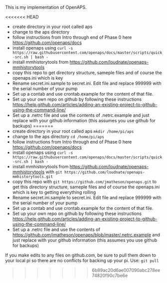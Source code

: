 This is my implementation of OpenAPS. 

<<<<<<< HEAD
* create directory in your root called aps
* change to the aps directory
* follow instructions from Intro through end of Phase 0 here https://github.com/openaps/docs
* install openaps using ```curl -s https://raw.githubusercontent.com/openaps/docs/master/scripts/quick-src.sh | bash -```
* install mmhistorytools from https://github.com/loudnate/openaps-mmhistorytools
* copy this repo to get directory structure, sameple files and of course the openaps.ini which is key
* Rename secret.ini.sample to secret.ini. Edit file and replace 999999 with the serial number of your pump
* Set up a contab and use crontab.example for the content of that file.
* Set up your own repo on github by following these instructions https://help.github.com/articles/adding-an-existing-project-to-github-using-the-command-line/
* Set up a .netrc file and use the contents of .netrc.example and just replace with your github information (this assumes you use github for backups)
=======
* create directory in your root called aps ```mkdir /home/pi/aps```
* change to the aps directory ```cd /home/pi/aps```
* follow instructions from Intro through end of Phase 0 here https://github.com/openaps/docs
* install openaps using ```curl -s https://raw.githubusercontent.com/openaps/docs/master/scripts/quick-src.sh | bash -```
* install mmhistorytools from https://github.com/loudnate/openaps-mmhistorytools with ```git https://github.com/loudnate/openaps-mmhistorytools.git```
* copy this repo with ```git https://github.com/jmatheson/openaps.git``` to get this directory structure, sameple files and of course the openaps.ini which is key to getting everything rolling
* Rename secret.ini.sample to secret.ini. Edit file and replace 999999 with the serial number of your pump
* Set up a contab and use crontab.example for the content of that file.
* Set up your own repo on github by following these instructions https://help.github.com/articles/adding-an-existing-project-to-github-using-the-command-line/
* Set up a .netrc file and use the contents of https://github.com/jmatheson/openaps/blob/master/.netrc.example and just replace with your github information (this assumes you use github for backups)

If you make edits to any files on github.com, be sure to pull them down to your local pi so there are no conflicts for backing up your pi. Use: ```git pull```

>>>>>>> 6b89ac20d6ae007090abc278ee74820f90c7be6e
